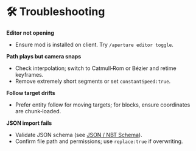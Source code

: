 # 🛠 Troubleshooting

**Editor not opening**  
- Ensure mod is installed on client. Try `/aperture editor toggle`.

**Path plays but camera snaps**  
- Check interpolation; switch to Catmull‑Rom or Bézier and retime keyframes.  
- Remove extremely short segments or set `constantSpeed:true`.

**Follow target drifts**  
- Prefer entity follow for moving targets; for blocks, ensure coordinates are chunk‑loaded.

**JSON import fails**  
- Validate JSON schema (see [JSON / NBT Schema](nbt-json.md)).  
- Confirm file path and permissions; use `replace:true` if overwriting.
